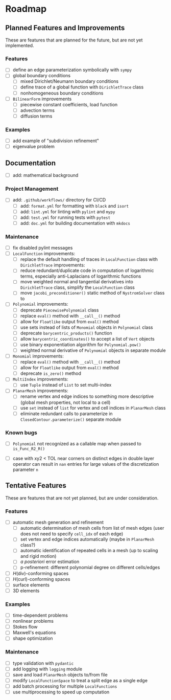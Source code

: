 # Roadmap


## Planned Features and Improvements
These are features that are planned for the future, but are not yet implemented.
### Features
- [ ] define an edge parameterization symbolically with `sympy`
- [ ] global boundary conditions
    - [ ] mixed Dirichlet/Neumann boundary conditions
    - [ ] define trace of a global function with `DirichletTrace` class
    - [ ] nonhomogeneous boundary conditions
- [ ] `BilinearForm` improvements
    - [ ] piecewise constant coefficients, load function
    - [ ] advection terms
    - [ ] diffusion terms
### Examples
- [ ] add example of "subdivision refinement"
- [ ] eigenvalue problem
## Documentation
- [ ] add: mathematical background
### Project Management
- [ ] add: `.github/workflows/` directory for CI/CD
  - [ ] add: `format.yml` for formatting with `black` and `isort`
  - [ ] add: `lint.yml` for linting with `pylint` and `mypy`
  - [ ] add: `test.yml` for running tests with `pytest`
  - [ ] add: `doc.yml` for building documentation with `mkdocs`
### Maintenance
- [ ] fix disabled pylint messages
- [ ] `LocalFunction` improvements:
  - [ ] replace the default handling of traces in `LocalFunction` class with `DirichletTrace` improvements:
  - [ ] reduce redundant/duplicate code in computation of logarithmic terms,
  especially anti-Laplacians of logarithmic functions
  - [ ] move weighted normal and tangential derivatives into `DirichletTrace`
  class, simplify the `LocalFunction` class
  - [ ] move `jacobi_preconditioner()` static method of `NystromSolver` class to
- [ ] `Polynomial` improvements:
  - [ ] deprecate `PiecewisePolynomial` class
  - [ ] replace `eval()` method with `__call__()` method
  - [ ] allow for `Floatlike` output from `eval()` method
  - [ ] use sets instead of lists of `Monomial` objects in `Polynomial` class
  - [ ] deprecate `barycentric_products()` function
  - [ ] allow `barycentric_coordinates()` to accept a list of `Vert` objects
  - [ ] use binary exponentiation algorithm for `Polynomial.pow()`
  - [ ] weighted normal derivative of `Polynomial` objects in separate module
- [ ] `Monomial` improvements:
  - [ ] replace `eval()` method with `__call__()` method
  - [ ] allow for `Floatlike` output from `eval()` method
  - [ ] deprecate `is_zero()` method
- [ ] `MultiIndex` improvements:
  - [ ] use `Tuple` instead of `List` to set multi-index
- [ ] `PlanarMesh` improvements:
  - [ ] rename vertex and edge indices to something more descriptive (global mesh
  properties, not local to a cell)
  - [ ] use `set` instead of `list` for vertex and cell indices in `PlanarMesh`
  class
  - [ ] eliminate redundant calls to parameterize in `ClosedContour.parameterize()`
  separate module

### Known bugs
- [ ] `Polynomial` not recognized as a callable map when passed to
  `is_Func_R2_R()`
- [ ] case with xy2 < TOL near corners on distinct edges in double layer
  operator can result in `nan` entries for large values of the discretization
  parameter `n`


## Tentative Features
These are features that are not yet planned, but are under consideration.
### Features
- [ ] automatic mesh generation and refinement
    - [ ] automatic determination of mesh cells from list of mesh edges (user
      does not need to specify `cell_idx` of each edge)
    - [ ] set vertex and edge indices automatically (maybe in `PlanarMesh`
      class?)
    - [ ] automatic identification of repeated cells in a mesh (up to scaling
      and rigid motion)
    - [ ] *a posteriori* error estimation
    - [ ] p-refinement: different polynomial degree on different cells/edges
- [ ] $H$(div)-conforming spaces
- [ ] $H$(curl)-conforming spaces
- [ ] surface elements
- [ ] 3D elements
### Examples
- [ ] time-dependent problems
- [ ] nonlinear problems
- [ ] Stokes flow
- [ ] Maxwell's equations
- [ ] shape optimization
### Maintenance
- [ ] type validation with `pydantic`
- [ ] add logging with `logging` module
- [ ] save and load `PlanarMesh` objects to/from file
- [ ] modify `LocalFunctionSpace` to treat a split edge as a single edge
- [ ] add batch processing for multiple `LocalFunctions`
- [ ] use multiprocessing to speed up computation